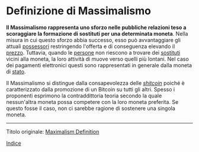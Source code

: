 # Definizione di Massimalismo



**Il Massimalismo rappresenta uno sforzo nelle pubbliche relazioni teso a scoraggiare la formazione di sostituti per una determinata moneta**. Nella misura in cui questo sforzo abbia successo, esso può avvantaggiare gli attuali [possessori](ch101-glossary.md#proprietario) restringendo l'offerta e di conseguenza elevando il [prezzo](ch101-glossary.md#prezzo). Tuttavia, quando le [persone](ch101-glossary.md#persona) non riescono a trovare dei [sostituti](ch026-substitution-principle.md) vicini alla moneta, la loro attività di muove verso quelli più lontani. Nel caso dei pagamenti elettronici questi sono rappresentati in generale dalla moneta di [stato](ch101-glossary.md#stato).

Il Massimalismo si distingue dalla consapevolezza delle [_shitcoin_](ch100-shitcoin-definition.md) poiché è caratterizzato dalla promozione di un Bitcoin su tutti gli altri. Spesso i proponenti esprimono la contraddittoria teoria secondo la quale nessun'altra moneta possa competere con la loro moneta preferita. Se questo fosse il caso, non ci sarebbe ragione di sostenere una singola moneta.

---

Titolo originale: [Maximalism Definition](https://github.com/libbitcoin/libbitcoin-system/wiki/Maximalism-Definition)

[Indice](/README.md)

